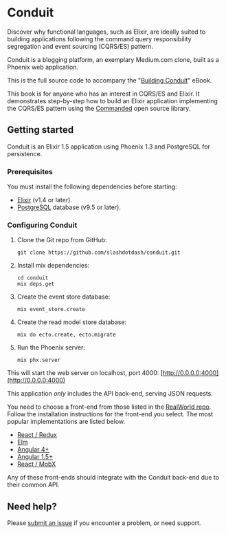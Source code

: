 # Conduit

Discover why functional languages, such as Elixir, are ideally suited to building applications following the command query responsibility segregation and event sourcing (CQRS/ES) pattern.

Conduit is a blogging platform, an exemplary Medium.com clone, built as a Phoenix web application.

This is the full source code to accompany the "[Building Conduit](https://leanpub.com/buildingconduit)" eBook.

This book is for anyone who has an interest in CQRS/ES and Elixir. It demonstrates step-by-step how to build an Elixir application implementing the CQRS/ES pattern using the [Commanded](https://github.com/slashdotdash/commanded) open source library.

## Getting started

Conduit is an Elixir 1.5 application using Phoenix 1.3 and PostgreSQL for persistence.

### Prerequisites

You must install the following dependencies before starting:

- [Elixir](https://elixir-lang.org/install.html) (v1.4 or later).
- [PostgreSQL](https://www.postgresql.org/) database (v9.5 or later).

### Configuring Conduit

1. Clone the Git repo from GitHub:

    ```console
    git clone https://github.com/slashdotdash/conduit.git
    ```

2. Install mix dependencies:

    ```console
    cd conduit
    mix deps.get
    ```

3. Create the event store database:

    ```console
    mix event_store.create
    ```

4. Create the read model store database:

    ```console
    mix do ecto.create, ecto.migrate
    ```

5. Run the Phoenix server:

    ```console
    mix phx.server
    ```

  This will start the web server on localhost, port 4000: [http://0.0.0.0:4000](http://0.0.0.0:4000)

This application *only* includes the API back-end, serving JSON requests.

You need to choose a front-end from those listed in the [RealWorld repo](https://github.com/gothinkster/realworld). Follow the installation instructions for the front-end you select. The most popular implementations are listed below.

- [React / Redux](https://github.com/gothinkster/react-redux-realworld-example-app)
- [Elm](https://github.com/rtfeldman/elm-spa-example)
- [Angular 4+](https://github.com/gothinkster/angular-realworld-example-app)
- [Angular 1.5+](https://github.com/gothinkster/angularjs-realworld-example-app)
- [React / MobX](https://github.com/gothinkster/react-mobx-realworld-example-app)

Any of these front-ends should integrate with the Conduit back-end due to their common API.

## Need help?

Please [submit an issue](https://github.com/slashdotdash/conduit/issues) if you encounter a problem, or need support.
